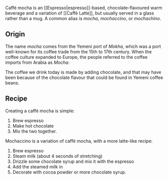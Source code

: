 Caffè mocha is an [[Espresso|espresso]]-based, chocolate-flavoured warm beverage and a variation of [[Caffè Latte]], but usually served in a glass rather than a mug. A common alias is *mocha*, *mochaccino*, or *mochachino*.
## Origin
The name *mocha* comes from the Yemeni port of *Mokha*, which was a port well-known for its coffee trade from the 15th to 17th century. When the coffee culture expanded to Europe, the people referred to the coffee imports from Arabia as *Mocha*.

The coffee we drink today is made by adding chocolate, and that may have been because of the chocolate flavour that could be found in Yemeni coffee beans.
## Recipe
Creating a caffè mocha is simple:
1. Brew espresso
2. Make hot chocolate
3. Mix the two together.

Mochaccino is a variation of caffè mocha, with a more latte-like recipe:
1. Brew espresso
2. Steam milk (about 4 seconds of stretching)
3. Drizzle some chocolate syrup and mix it with the espresso
4. Add the steamed milk in
5. Decorate with cocoa powder or more chocolate syrup.